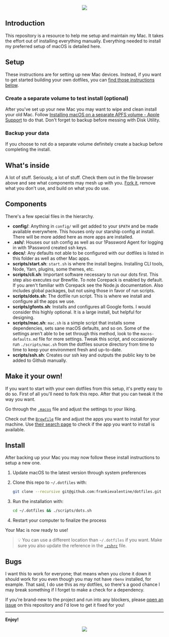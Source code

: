 <p align="center"><img src="https://github.com/user-attachments/assets/244c4bfb-4dc5-4d22-a9c3-d45f12ab9a12"></p>

## Introduction

This repository is a resource to help me setup and maintain my Mac. It takes the effort out of installing everything manually. Everything needed to install my preferred setup of macOS is detailed here.

## Setup

These instructions are for setting up new Mac devices. Instead, if you want to get started building your own dotfiles, you can [find those instructions below](#your-own-dotfiles).

### Create a separate volume to test install (optional)

After you've set up your new Mac you may want to wipe and clean install your old Mac. Follow [Installing macOS on a separate APFS volume - Apple Support](https://support.apple.com/en-us/HT208891) to do that. Don't forget to backup before messing with Disk Utility.

### Backup your data

If you choose to not do a separate volume definitely create a backup before completing the install.

## What's inside

A lot of stuff. Seriously, a lot of stuff. Check them out in the file browser
above and see what components may mesh up with you.
[Fork it](https://github.com/frankievalentine/dotfiles/fork), remove what you don't
use, and build on what you do use.

## Components

There's a few special files in the hierarchy.

- **config/**: Anything in `config/` will get added to your `$PATH` and be made
  available everywhere. This houses only our starship config at install. There will be more added here as more apps are installed.
- **.ssh/**: Houses our ssh config as well as our 1Password Agent for logging in with 1Password created ssh keys.
- **docs/**: Any defaults not able to be configured with our dotfiles is listed in this folder as well as other Mac apps.
- **scripts/start.sh**: `start.sh` is where the install begins. Installing CLI tools, Node, Yarn, plugins, some themes, etc.
- **scripts/cli.sh**: Important software necessary to run our dots first. This step also executes our Brewfile. To note Corepack is enabled by default. If you aren't familiar with Corepack see the Node.js documentation. Also includes global packages, but not using those in favor of run scripts.
- **scripts/dots.sh**: The dotfile run script. This is where we install and configure all the apps we use.
- **scripts/gfonts.sh**: Installs and configures all Google fonts. I would consider this highly optional. It is a large install, but helpful for designing.
- **scripts/mac.sh**: `mac.sh` is a simple script that installs some dependencies, sets sane macOS
defaults, and so on. Some of the settings aren't able to be set through this method, look to the `macos-defaults.md` file for more settings. Tweak this script, and occasionally run `./scripts/mac.sh` from the dotfiles source directory from
time to time to keep your environment fresh and up-to-date.
- **scripts/ssh.sh**: Creates our ssh key and outputs the public key to be added to Github manually.

## Make it your own!

If you want to start with your own dotfiles from this setup, it's pretty easy to do so. First of all you'll need to fork this repo. After that you can tweak it the way you want.

Go through the [`.macos`](./scripts/mac.sh) file and adjust the settings to your liking.

Check out the [`Brewfile`](./Brewfile) file and adjust the apps you want to install for your machine. Use [their search page](https://formulae.brew.sh/cask/) to check if the app you want to install is available.

## Install

After backing up your Mac you may now follow these install instructions to setup a new one.

1. Update macOS to the latest version through system preferences

2. Clone this repo to `~/.dotfiles` with:

   ```zsh
   git clone --recursive git@github.com:frankievalentine/dotfiles.git ~/.dotfiles
   ```

3. Run the installation with:

   ```zsh
   cd ~/.dotfiles && ./scripts/dots.sh
   ```

4. Restart your computer to finalize the process

Your Mac is now ready to use!

> 💡 You can use a different location than `~/.dotfiles` if you want. Make sure you also update the reference in the [`.zshrc`](./.zshrc) file.

## Bugs

I want this to work for everyone; that means when you clone it down it should
work for you even though you may not have `rbenv` installed, for example. That
said, I do use this as _my_ dotfiles, so there's a good chance I may break
something if I forget to make a check for a dependency.

If you're brand-new to the project and run into any blockers, please
[open an issue](https://github.com/frankievalentine/dotfiles/issues) on this repository
and I'd love to get it fixed for you!

---

**Enjoy!**

<p align="center"><img src="https://github.com/user-attachments/assets/6174b7fc-086e-46bc-8917-f78b8745b785"></p>

